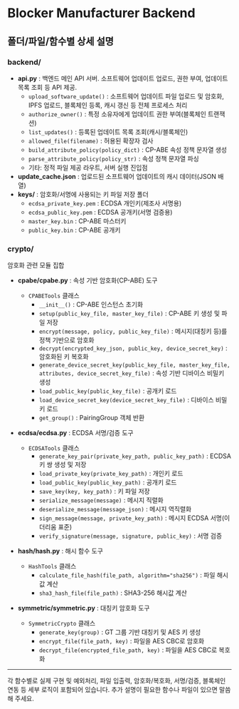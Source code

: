 # Blocker Manufacturer Backend

## 폴더/파일/함수별 상세 설명

### backend/
- **api.py** : 백엔드 메인 API 서버. 소프트웨어 업데이트 업로드, 권한 부여, 업데이트 목록 조회 등 API 제공.
  - `upload_software_update()` : 소프트웨어 업데이트 파일 업로드 및 암호화, IPFS 업로드, 블록체인 등록, 캐시 갱신 등 전체 프로세스 처리
  - `authorize_owner()` : 특정 소유자에게 업데이트 권한 부여(블록체인 트랜잭션)
  - `list_updates()` : 등록된 업데이트 목록 조회(캐시/블록체인)
  - `allowed_file(filename)` : 허용된 확장자 검사
  - `build_attribute_policy(policy_dict)` : CP-ABE 속성 정책 문자열 생성
  - `parse_attribute_policy(policy_str)` : 속성 정책 문자열 파싱
  - 기타: 정적 파일 제공 라우트, 서버 실행 진입점
- **update_cache.json** : 업로드된 소프트웨어 업데이트의 캐시 데이터(JSON 배열)
- **keys/** : 암호화/서명에 사용되는 키 파일 저장 폴더
  - `ecdsa_private_key.pem` : ECDSA 개인키(제조사 서명용)
  - `ecdsa_public_key.pem` : ECDSA 공개키(서명 검증용)
  - `master_key.bin` : CP-ABE 마스터키
  - `public_key.bin` : CP-ABE 공개키

### crypto/
암호화 관련 모듈 집합

- **cpabe/cpabe.py** : 속성 기반 암호화(CP-ABE) 도구
  - `CPABETools` 클래스
    - `__init__()` : CP-ABE 인스턴스 초기화
    - `setup(public_key_file, master_key_file)` : CP-ABE 키 생성 및 파일 저장
    - `encrypt(message, policy, public_key_file)` : 메시지(대칭키 등)를 정책 기반으로 암호화
    - `decrypt(encrypted_key_json, public_key, device_secret_key)` : 암호화된 키 복호화
    - `generate_device_secret_key(public_key_file, master_key_file, attributes, device_secret_key_file)` : 속성 기반 디바이스 비밀키 생성
    - `load_public_key(public_key_file)` : 공개키 로드
    - `load_device_secret_key(device_secret_key_file)` : 디바이스 비밀키 로드
    - `get_group()` : PairingGroup 객체 반환

- **ecdsa/ecdsa.py** : ECDSA 서명/검증 도구
  - `ECDSATools` 클래스
    - `generate_key_pair(private_key_path, public_key_path)` : ECDSA 키 쌍 생성 및 저장
    - `load_private_key(private_key_path)` : 개인키 로드
    - `load_public_key(public_key_path)` : 공개키 로드
    - `save_key(key, key_path)` : 키 파일 저장
    - `serialize_message(message)` : 메시지 직렬화
    - `deserialize_message(message_json)` : 메시지 역직렬화
    - `sign_message(message, private_key_path)` : 메시지 ECDSA 서명(이더리움 표준)
    - `verify_signature(message, signature, public_key)` : 서명 검증

- **hash/hash.py** : 해시 함수 도구
  - `HashTools` 클래스
    - `calculate_file_hash(file_path, algorithm="sha256")` : 파일 해시값 계산
    - `sha3_hash_file(file_path)` : SHA3-256 해시값 계산

- **symmetric/symmetric.py** : 대칭키 암호화 도구
  - `SymmetricCrypto` 클래스
    - `generate_key(group)` : GT 그룹 기반 대칭키 및 AES 키 생성
    - `encrypt_file(file_path, key)` : 파일을 AES CBC로 암호화
    - `decrypt_file(encrypted_file_path, key)` : 파일을 AES CBC로 복호화

---

각 함수별로 실제 구현 및 예외처리, 파일 입출력, 암호화/복호화, 서명/검증, 블록체인 연동 등 세부 로직이 포함되어 있습니다. 추가 설명이 필요한 함수나 파일이 있으면 말씀해 주세요.
